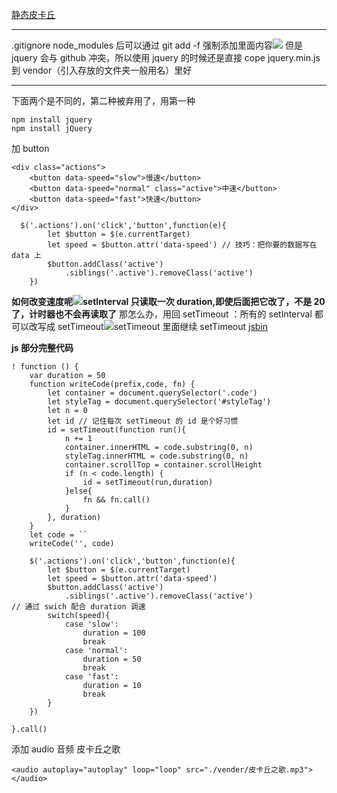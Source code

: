 [静态皮卡丘](http://js.jirengu.com/vokof/7/edit)

---

.gitignore node_modules 后可以通过 git add -f 强制添加里面内容![](https://upload-images.jianshu.io/upload_images/7094266-36a9a389a3167caa.png?imageMogr2/auto-orient/strip%7CimageView2/2/w/1240)
但是 jquery 会与 github 冲突，所以使用 jquery 的时候还是直接 cope jquery.min.js 到 vendor（引入存放的文件夹一般用名）里好

---

下面两个是不同的，第二种被弃用了，用第一种

```
npm install jquery
npm install jQuery
```

加 button

```
<div class="actions">
    <button data-speed="slow">慢速</button>
    <button data-speed="normal" class="active">中速</button>
    <button data-speed="fast">快速</button>
</div>
```

```
  $('.actions').on('click','button',function(e){
        let $button = $(e.currentTarget)
        let speed = $button.attr('data-speed') // 技巧：把你要的数据写在 data 上
        $button.addClass('active')
            .siblings('.active').removeClass('active')
    })
```

**如何改变速度呢![](https://upload-images.jianshu.io/upload_images/7094266-28e3f6a2a7d296b0.png?imageMogr2/auto-orient/strip%7CimageView2/2/w/1240)setInterval 只读取一次 duration,即使后面把它改了，不是 20 了，计时器也不会再读取了**
那怎么办，用回 setTimeout ：所有的 setInterval 都可以改写成 setTimeout![setTimeout 里面继续 setTimeout](https://upload-images.jianshu.io/upload_images/7094266-5a8e2e42cb3555fc.png?imageMogr2/auto-orient/strip%7CimageView2/2/w/1240)
[jsbin](http://js.jirengu.com/kaxoj/2/edit?html,js,output)

**js 部分完整代码**

```
! function () {
    var duration = 50
    function writeCode(prefix,code, fn) {
        let container = document.querySelector('.code')
        let styleTag = document.querySelector('#styleTag')
        let n = 0
        let id // 记住每次 setTimeout 的 id 是个好习惯
        id = setTimeout(function run(){
            n += 1
            container.innerHTML = code.substring(0, n)
            styleTag.innerHTML = code.substring(0, n)
            container.scrollTop = container.scrollHeight
            if (n < code.length) {
                id = setTimeout(run,duration)
            }else{
                fn && fn.call()
            }
        }, duration)
    }
    let code = ``
    writeCode('', code)

    $('.actions').on('click','button',function(e){
        let $button = $(e.currentTarget)
        let speed = $button.attr('data-speed')
        $button.addClass('active')
            .siblings('.active').removeClass('active')
// 通过 swich 配合 duration 调速
        switch(speed){
            case 'slow':
                duration = 100
                break
            case 'normal':
                duration = 50
                break
            case 'fast':
                duration = 10
                break
        }
    })

}.call()
```

添加 audio 音频 皮卡丘之歌

```
<audio autoplay="autoplay" loop="loop" src="./vender/皮卡丘之歌.mp3"></audio>
```
